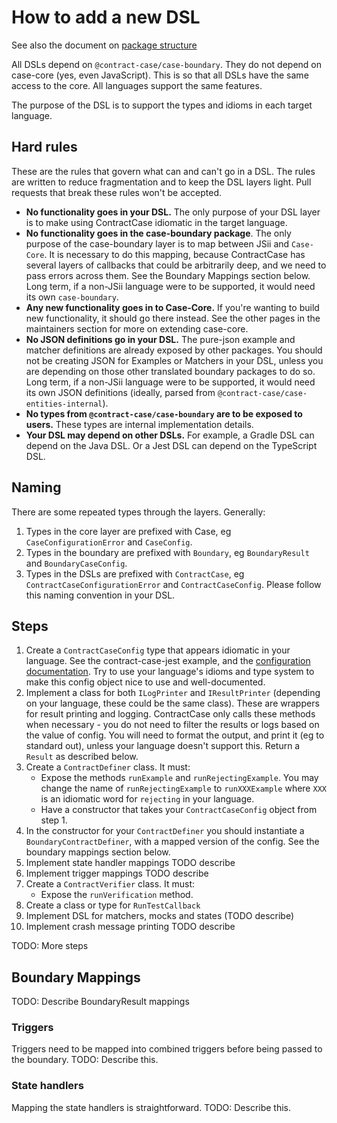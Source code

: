 # How to add a new DSL

See also the document on [package structure](./PackageStructure.md)

All DSLs depend on `@contract-case/case-boundary`. They do not depend on
case-core (yes, even JavaScript). This is so that all DSLs have the same access
to the core. All languages support the same features.

The purpose of the DSL is to support the types and idioms in each target language.

## Hard rules

These are the rules that govern what can and can't go in a DSL. The rules are written
to reduce fragmentation and to keep the DSL layers light. Pull requests that
break these rules won't be accepted.

- **No functionality goes in your DSL.** The only purpose of your DSL layer is to make using ContractCase idiomatic in the target language.
- **No functionality goes in the case-boundary package**. The only purpose of the case-boundary
  layer is to map between JSii and `Case-Core`. It is necessary to do this mapping,
  because ContractCase has several layers of callbacks that could be arbitrarily
  deep, and we need to pass errors across them. See the Boundary Mappings section below. Long term, if a non-JSii language were to be supported, it would need its own `case-boundary`.
- **Any new functionality goes in to Case-Core.** If you're wanting to build new
  functionality, it should go there instead. See the other pages in the
  maintainers section for more on extending case-core.
- **No JSON definitions go in your DSL.** The pure-json example and matcher definitions are already exposed by
  other packages. You should not be creating JSON for Examples or Matchers in your
  DSL, unless you are depending on those other translated boundary packages to do so. Long term, if a non-JSii language were to be supported, it would need its own JSON definitions (ideally, parsed from `@contract-case/case-entities-internal`).
- **No types from `@contract-case/case-boundary` are to be exposed to users.** These types are internal implementation details.
- **Your DSL may depend on other DSLs.** For example, a Gradle DSL can depend on the
  Java DSL. Or a Jest DSL can depend on the TypeScript DSL.

## Naming

There are some repeated types through the layers. Generally:

1. Types in the core layer are prefixed with Case, eg `CaseConfigurationError` and `CaseConfig`.
2. Types in the boundary are prefixed with `Boundary`, eg `BoundaryResult` and `BoundaryCaseConfig`.
3. Types in the DSLs are prefixed with `ContractCase`, eg `ContractCaseConfigurationError` and `ContractCaseConfig`. Please follow this naming convention in your DSL.

## Steps

1. Create a `ContractCaseConfig` type that appears idiomatic in your language.
   See the contract-case-jest example, and the [configuration
   documentation](https://case.contract-testing.io/docs/reference/configuring).
   Try to use your language's idioms and type system to make this config object
   nice to use and well-documented.
2. Implement a class for both `ILogPrinter` and `IResultPrinter` (depending on
   your language, these could be the same class). These are wrappers for result
   printing and logging.
   ContractCase only calls these methods when necessary - you do not need to filter the
   results or logs based on the value of config. You will need to format the
   output, and print it (eg to standard out), unless your language doesn't
   support this. Return a `Result` as described below.
3. Create a `ContractDefiner` class. It must:
   - Expose the methods `runExample` and `runRejectingExample`. You may change the name of `runRejectingExample` to
     `runXXXExample` where `XXX` is an idiomatic word for `rejecting` in your
     language.
   - Have a constructor that takes your `ContractCaseConfig` object from step 1.
4. In the constructor for your `ContractDefiner` you should instantiate a
   `BoundaryContractDefiner`, with a mapped version of the config. See the boundary
   mappings section below.
5. Implement state handler mappings TODO describe
6. Implement trigger mappings TODO describe
7. Create a `ContractVerifier` class. It must:
   - Expose the `runVerification` method.
8. Create a class or type for `RunTestCallback`
9. Implement DSL for matchers, mocks and states (TODO describe)
10. Implement crash message printing TODO describe

TODO: More steps

## Boundary Mappings

TODO: Describe BoundaryResult mappings

### Triggers

Triggers need to be mapped into combined triggers before being passed to the boundary. TODO: Describe this.

### State handlers

Mapping the state handlers is straightforward. TODO: Describe this.
